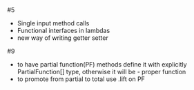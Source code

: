 #5
* Single input method calls
* Functional interfaces in lambdas
* new way of writing getter setter

#9
* to have partial function(PF) methods define it with explicitly PartialFunction[] type, otherwise it will be  - proper function
* to promote from partial to total use .lift on PF